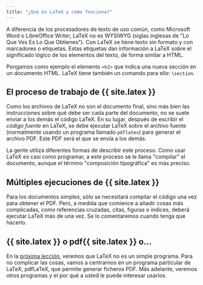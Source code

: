 ```yaml
---
title: "¿Qué es LaTeX y cómo funciona?"
---
```


A diferencia de los procesadores de texto de uso común, como Microsoft Word o LibreOffice Writer, LaTeX no es WYSIWYG (siglas inglesas de "Lo Que Ves Es Lo Que Obtienes"). Con
LaTeX se tiene texto sin formato y con marcadores o etiquetas. Estas etiquetas dan información a LaTeX sobre el significado lógico de los elementos del texto, de forma similar a HTML.

Pongamos como ejemplo el elemento `<h2>` que indica una nueva sección en un documento HTML. LaTeX tiene también un comando para ello: `\section`. 

## El proceso de trabajo de {{ site.latex }}

Como los archivos de LaTeX no son el documento final, sino más bien las instrucciones sobre qué debe ser cada parte del documento, no se suele enviar a los demás el código LaTeX. En su lugar, después de escribir el _código fuente_ en LaTeX, se debe ejecutar LaTeX sobre el archivo fuente (normalmente usando un programa llamado `pdflatex`) para generar el archivo PDF. Este PDF será el que se envía a los demás.

La gente utiliza diferentes formas de describir este proceso. Como usar LaTeX es casi como programar, a este proceso se le llama "compilar" el documento, aunque el término "composición tipográfica" es más preciso.

## Múltiples ejecuciones de {{ site.latex }}

Para los documentos simples, sólo se necesitará compilar el código una vez para obtener el PDF. Pero, a medida que comience a añadir cosas más complicadas, como referencias cruzadas, citas, figuras o índices, deberá ejecutar LaTeX más de una vez. Se lo comentaremos cuando tenga que hacerlo.

## {{ site.latex }} o pdf{{ site.latex }} o...

En la [próxima lección](lesson-02), veremos que LaTeX no es un simple programa. Para no complicar las cosas, vamos a centrarnos en un programa particular de LaTeX, pdfLaTeX, que permite generar ficheros PDF. Más adelante, veremos otros programas y el por qué a usted le puede interesar usarlos.
